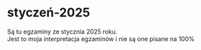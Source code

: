 # styczeń-2025
Są tu egzaminy ze stycznia 2025 roku.<br> Jest to moja interpretacja egzaminów i nie są one pisane na 100%

